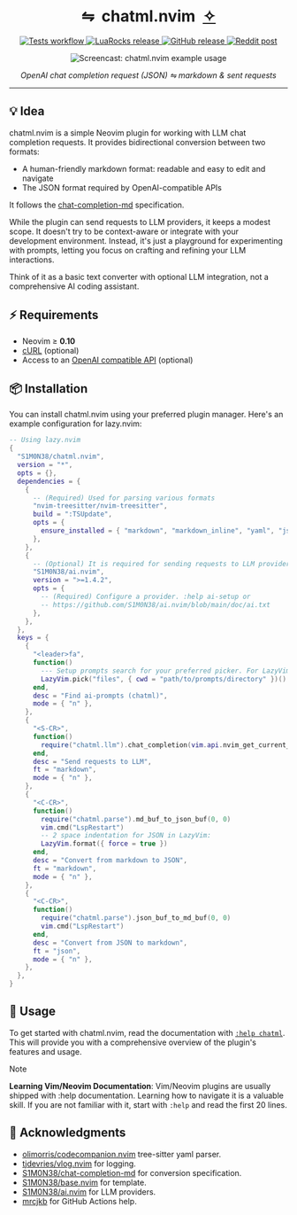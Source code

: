 <div align="center">
  <h1>⇋&nbsp;&nbsp;chatml.nvim&nbsp;&nbsp;<a href="https://github.com/S1M0N38/ai.nvim">✧</a></h1>
  <p align="center">
     <a href="https://github.com/S1M0N38/chatml.nvim/actions/workflows/run-tests.yml">
     <img alt="Tests workflow" src="https://img.shields.io/github/actions/workflow/status/S1M0N38/chatml.nvim/run-tests.yml?style=for-the-badge&label=Tests"/>
     </a>
     <a href="https://luarocks.org/modules/S1M0N38/chatml.nvim">
     <img alt="LuaRocks release" src="https://img.shields.io/luarocks/v/S1M0N38/chatml.nvim?style=for-the-badge&color=5d2fbf"/>
     </a>
     <a href="https://github.com/S1M0N38/chatml.nvim/releases">
     <img alt="GitHub release" src="https://img.shields.io/github/v/release/S1M0N38/chatml.nvim?style=for-the-badge&label=GitHub"/>
     </a>
     <a href="https://www.reddit.com/r/neovim/comments/1i0bq49/chatmlnvim_convert_markdown_to_llm_json_requests/">
     <img alt="Reddit post" src="https://img.shields.io/badge/post-reddit?style=for-the-badge&label=Reddit&color=FF5700"/>
     </a>
  </p>
  <div><img src="https://github.com/user-attachments/assets/85ccd14f-58bd-4ce9-a1a7-a9c62d525cdf" alt="Screencast: chatml.nvim example usage"></div>
  <p><em>OpenAI chat completion request (JSON) ⇋ markdown & sent requests</em></p>
  <hr>
</div>

## 💡 Idea

chatml.nvim is a simple Neovim plugin for working with LLM chat completion requests. It provides bidirectional conversion between two formats:

- A human-friendly markdown format: readable and easy to edit and navigate
- The JSON format required by OpenAI-compatible APIs

It follows the [chat-completion-md](https://github.com/S1M0N38/chat-completion-md) specification.

While the plugin can send requests to LLM providers, it keeps a modest scope. It doesn't try to be context-aware or integrate with your development environment. Instead, it's just a playground for experimenting with prompts, letting you focus on crafting and refining your LLM interactions.

Think of it as a basic text converter with optional LLM integration, not a comprehensive AI coding assistant.


## ⚡️ Requirements

- Neovim ≥ **0.10**
- [cURL](https://curl.se/) (optional)
- Access to an [OpenAI compatible API](https://github.com/S1M0N38/ai.nvim?tab=readme-ov-file#-llm-providers) (optional)

## 📦 Installation

You can install chatml.nvim using your preferred plugin manager. Here's an example configuration for lazy.nvim:


```lua
-- Using lazy.nvim
{
  "S1M0N38/chatml.nvim",
  version = "*",
  opts = {},
  dependencies = {
    {
      -- (Required) Used for parsing various formats
      "nvim-treesitter/nvim-treesitter",
      build = ":TSUpdate",
      opts = {
        ensure_installed = { "markdown", "markdown_inline", "yaml", "json" },
      },
    },
    {
      -- (Optional) It is required for sending requests to LLM providers
      "S1M0N38/ai.nvim",
      version = ">=1.4.2",
      opts = {
        -- (Required) Configure a provider. :help ai-setup or
        -- https://github.com/S1M0N38/ai.nvim/blob/main/doc/ai.txt
      },
    },
  },
  keys = {
    {
      "<leader>fa",
      function()
        --- Setup prompts search for your preferred picker. For LazyVim, use:
        LazyVim.pick("files", { cwd = "path/to/prompts/directory" })()
      end,
      desc = "Find ai-prompts (chatml)",
      mode = { "n" },
    },
    {
      "<S-CR>",
      function()
        require("chatml.llm").chat_completion(vim.api.nvim_get_current_buf())
      end,
      desc = "Send requests to LLM",
      ft = "markdown",
      mode = { "n" },
    },
    {
      "<C-CR>",
      function()
        require("chatml.parse").md_buf_to_json_buf(0, 0)
        vim.cmd("LspRestart")
        -- 2 space indentation for JSON in LazyVim:
        LazyVim.format({ force = true })
      end,
      desc = "Convert from markdown to JSON",
      ft = "markdown",
      mode = { "n" },
    },
    {
      "<C-CR>",
      function()
        require("chatml.parse").json_buf_to_md_buf(0, 0)
        vim.cmd("LspRestart")
      end,
      desc = "Convert from JSON to markdown",
      ft = "json",
      mode = { "n" },
    },
  },
}
```

## 🚀 Usage

To get started with chatml.nvim, read the documentation with [`:help chatml`](https://github.com/S1M0N38/chatml.nvim/blob/main/doc/chatml.txt). This will provide you with a comprehensive overview of the plugin's features and usage.

> [!NOTE]
> **Learning Vim/Neovim Documentation**: Vim/Neovim plugins are usually shipped with :help documentation. Learning how to navigate it is a valuable skill. If you are not familiar with it, start with `:help` and read the first 20 lines.


## 🙏 Acknowledgments

- [olimorris/codecompanion.nvim](https://github.com/olimorris/codecompanion.nvim) tree-sitter yaml parser.
- [tjdevries/vlog.nvim](https://github.com/tjdevries/vlog.nvim) for logging.
- [S1M0N38/chat-completion-md](https://github.com/S1M0N38/chat-completion-md) for conversion specification.
- [S1M0N38/base.nvim](https://github.com/S1M0N38/base.nvim) for template.
- [S1M0N38/ai.nvim](https://github.com/S1M0N38/ai.nvim) for LLM providers.
- [mrcjkb](https://github.com/nvim-neorocks/nvim-busted-action/discussions/8) for GitHub Actions help.
